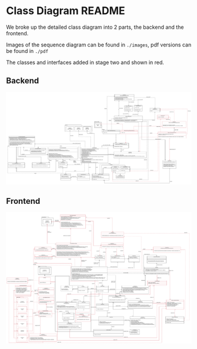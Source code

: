 # Class Diagram README
We broke up the detailed class diagram into 2 parts, the backend and the frontend.

Images of the sequence diagram can be found in `./images`, pdf versions can be found in `./pdf`

The classes and interfaces added in stage two and shown in red.


## Backend

<img src="/UML/Class_Diagrams/images/backend.png" >

## Frontend

<img src="/UML/Class_Diagrams/images/frontend.png" >

